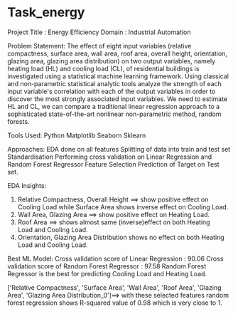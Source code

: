 # Task_energy

Project Title : Energy Efficiency
Domain : Industrial Automation

Problem Statement:
The effect of eight input variables (relative compactness, surface area, wall area, roof area, overall height, orientation, glazing area, glazing area distribution) on two output variables, namely heating load (HL) and cooling load (CL), of residential buildings is investigated using a statistical machine learning framework. 
Using classical and non-parametric statistical analytic tools analyze the strength of each input variable's correlation with each of the output variables in order to discover the most strongly associated input variables. 
We need to estimate HL and CL, we can compare a traditional linear regression approach to a sophisticated state-of-the-art nonlinear non-parametric method, random forests.


Tools Used:
Python
Matplotlib
Seaborn
Sklearn


Approaches:
EDA done on all features
Splitting of data into train and test set 
Standardisation
Performing cross validation on Linear Regression and Random Forest Regressor
Feature Selection
Prediction of Target on Test set.

EDA Insights:
1) Relative Compactness, Overall Height ==> show positive effect on Cooling Load while Surface Area shows inverse effect on Cooling Load.
2) Wall Area, Glazing Area ==> show positive effect on Heating Load.
3) Roof Area ==> shows almost same (inverse)effect on both Heating Load and Cooling Load.
4) Orientation, Glazing Area Distribution shows no effect on both Heating Load and Cooling Load.

Best ML Model:
Cross validation score of Linear Regression : 90.06
Cross validation score of Random Forest Regressor : 97.58
Random Forest Regressor is the best for predicting Cooling Load and Heating Load.

['Relative Compactness', 'Surface Area', 'Wall Area', 'Roof Area', 'Glazing Area', 'Glazing Area Distribution_0']==> with these selected features random forest regression shows R-squared value of 0.98 which is very close to 1.







